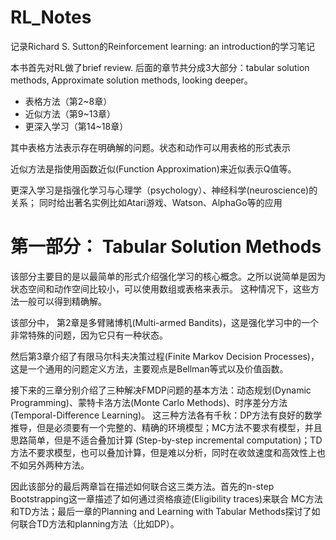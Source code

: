 # RL_Notes
记录Richard S. Sutton的Reinforcement learning: an introduction的学习笔记

本书首先对RL做了brief review. 后面的章节共分成3大部分：tabular solution methods, 
Approximate solution methods, looking deeper。

+ 表格方法（第2~8章）
+ 近似方法（第9~13章）
+ 更深入学习（第14~18章）

其中表格方法表示存在明确解的问题。状态和动作可以用表格的形式表示

近似方法是指使用函数近似(Function Approximation)来近似表示Q值等。

更深入学习是指强化学习与心理学（psychology）、神经科学(neuroscience)的关系；
同时给出著名实例比如Atari游戏、Watson、AlphaGo等的应用

# 第一部分： Tabular Solution Methods

该部分主要目的是以最简单的形式介绍强化学习的核心概念。之所以说简单是因为状态空间和动作空间比较小，可以使用数组或表格来表示。
这种情况下，这些方法一般可以得到精确解。

该部分中， 第2章是多臂赌博机(Multi-armed Bandits)，这是强化学习中的一个非常特殊的问题，因为它只有一种状态。

然后第3章介绍了有限马尔科夫决策过程(Finite Markov Decision Processes)，这是一个通用的问题定义方法，主要观点是Bellman等式以及价值函数。

接下来的三章分别介绍了三种解决FMDP问题的基本方法：动态规划(Dynamic Programming)、蒙特卡洛方法(Monte Carlo Methods)、时序差分方法(Temporal-Difference Learning)。
这三种方法各有千秋：DP方法有良好的数学推导，但是必须要有一个完整的、精确的环境模型；MC方法不要求有模型，并且思路简单，但是不适合叠加计算
(Step-by-step incremental computation)；TD方法不要求模型，也可以叠加计算，但是难以分析，同时在收敛速度和高效性上也不如另外两种方法。

因此该部分的最后两章旨在描述如何联合这三类方法。首先的n-step Bootstrapping这一章描述了如何通过资格痕迹(Eligibility traces)来联合
MC方法和TD方法；最后一章的Planning and Learning with Tabular Methods探讨了如何联合TD方法和planning方法（比如DP）。
